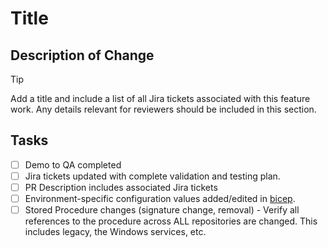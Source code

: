 # Title

## Description of Change

> [!TIP]
> Add a title and include a list of all Jira tickets associated with this feature work.
> Any details relevant for reviewers should be included in this section.

## Tasks

- [ ] Demo to QA completed
- [ ] Jira tickets updated with complete validation and testing plan.
- [ ] PR Description includes associated Jira tickets
- [ ] Environment-specific configuration values added/edited in [bicep](../../bicep/).
- [ ] Stored Procedure changes (signature change, removal) - Verify all references to the procedure across ALL repositories are changed.  This includes legacy, the Windows services, etc.
